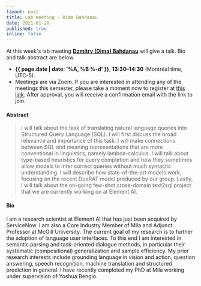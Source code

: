 ```yaml
---
layout: post
title: Lab meeting - Dima Bahdanau
date: 2021-01-28
published: true
inline: false 
---
```


At this week's lab meeting [**Dzmitry (Dima) Bahdanau**](/people/bahdanau.dzmitry) will give a talk. Bio and talk abstract are below.
- **{{ page.date | date: '%A, %B %-d' }}**, **13:30–14:30** (Montréal time, UTC-5).
- Meetings are via Zoom. If you are interested in attending any of the meetings
  this semester, please take a moment now to register at [this
  link](https://umontreal.zoom.us/meeting/register/tJItdu6rrj4vH9JbKXKlNpMbPPm8IUJdWP7Q).
  After approval, you will receive a confirmation email with the link to join.

#### Abstract

<blockquote> I will talk about the task of translating natural language queries into Structured Query Language (SQL). I will first discuss the broad relevance and importance of this task. I will make connections between SQL and meaning representations that are more conventional in linguistics, namely lambda-calculus. I will talk about type-based heuristics for query completion and how they sometimes allow models to infer correct queries without much syntactic understanding. I will describe how state-of-the-art models work, focusing on the recent DuoRAT model produced by our group. Lastly, I will talk about the on-going few-shot cross-domain text2sql project that we are currently working on at Element AI.
</blockquote>

#### Bio

I am a research scientist at Element AI that has just been acquired by ServiceNow. I am also a Core Industry Member of Mila and Adjunct Professor at McGill University. The current goal of my research is to further the adoption of language user interfaces. To this end I am interested in semantic parsing and task-oriented dialogue methods, in particular their systematic (compositional) generalization and sample efficiency. My prior research interests include grounding language in vision and action, question answering, speech recognition, machine translation and structured prediction in general. I have recently completed my PhD at Mila working under supervision of Yoshua Bengio.

